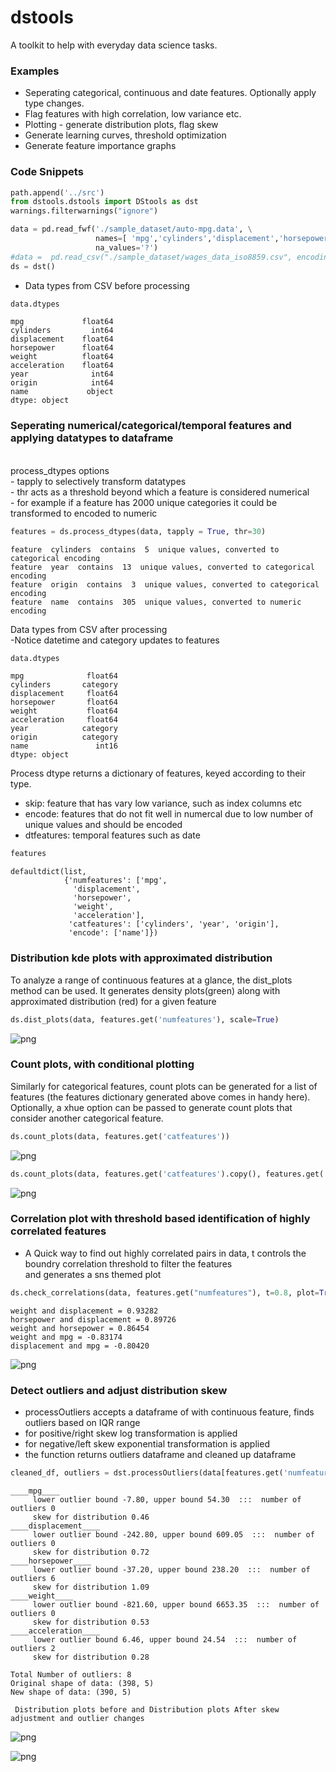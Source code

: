 # dstools
A toolkit to help with everyday data science tasks. 

### Examples

* Seperating categorical, continuous and date features. Optionally apply type changes.
* Flag features with high correlation, low variance etc. 
* Plotting - generate distribution plots, flag skew
* Generate learning curves, threshold optimization
* Generate feature importance graphs

### Code Snippets

```python
path.append('../src')
from dstools.dstools import DStools as dst
warnings.filterwarnings("ignore")
```


```python
data = pd.read_fwf('./sample_dataset/auto-mpg.data', \
                   names=[ 'mpg','cylinders','displacement','horsepower','weight','acceleration','year','origin','name'], \
                   na_values='?')
#data =  pd.read_csv("./sample_dataset/wages_data_iso8859.csv", encoding='ISO-8859-1')
ds = dst()
```

* Data types from CSV before processing 

```python
data.dtypes
```
    mpg             float64
    cylinders         int64
    displacement    float64
    horsepower      float64
    weight          float64
    acceleration    float64
    year              int64
    origin            int64
    name             object
    dtype: object



### Seperating numerical/categorical/temporal features and applying datatypes to dataframe
<br>
process_dtypes options 
<br>
 - tapply to selectively transform datatypes
<br>
 - thr acts as a threshold beyond which a feature is considered numerical
<br>
 - for example if a feature has 2000 unique categories it could be transformed to encoded to numeric
 <br>


```python
features = ds.process_dtypes(data, tapply = True, thr=30)
```

    feature  cylinders  contains  5  unique values, converted to categorical encoding
    feature  year  contains  13  unique values, converted to categorical encoding
    feature  origin  contains  3  unique values, converted to categorical encoding
    feature  name  contains  305  unique values, converted to numeric encoding


Data types from CSV after processing 
<br>
-Notice datetime and category updates to features


```python
data.dtypes
```
    mpg              float64
    cylinders       category
    displacement     float64
    horsepower       float64
    weight           float64
    acceleration     float64
    year            category
    origin          category
    name               int16
    dtype: object



Process dtype returns a dictionary of features, keyed according to their type. 
 - skip: feature that has vary low variance, such as index columns etc
 - encode: features that do not fit well in numercal due to low number of unique values and should be encoded
 - dtfeatures: temporal features such as date 


```python
features
```




    defaultdict(list,
                {'numfeatures': ['mpg',
                  'displacement',
                  'horsepower',
                  'weight',
                  'acceleration'],
                 'catfeatures': ['cylinders', 'year', 'origin'],
                 'encode': ['name']})



### Distribution kde plots with approximated distribution

To analyze a range of continuous features at a glance, the dist_plots method can be used. It generates density plots(green) along with approximated distribution (red) for a given feature


```python
ds.dist_plots(data, features.get('numfeatures'), scale=True)
```


![png](./testing/output_11_0.png)


### Count plots, with conditional plotting 

Similarly for categorical features, count plots can be generated for a list of features (the features dictionary generated above comes in handy here). Optionally, a xhue option can be passed to generate count plots that consider another categorical feature.


```python
ds.count_plots(data, features.get('catfeatures'))
```


![png](./testing/output_13_0.png)



```python
ds.count_plots(data, features.get('catfeatures').copy(), features.get('catfeatures').copy()[0])
```


![png](./testing/output_14_0.png)


### Correlation plot with threshold based identification of highly correlated features
* A Quick way to find out highly correlated pairs in data,  t controls the boundry correlation threshold to filter the features
<br> and generates a sns themed plot 


```python
ds.check_correlations(data, features.get("numfeatures"), t=0.8, plot=True)
```

    weight and displacement = 0.93282
    horsepower and displacement = 0.89726
    weight and horsepower = 0.86454
    weight and mpg = -0.83174
    displacement and mpg = -0.80420



![png](./testing/output_16_1.png)


### Detect outliers and adjust distribution skew 

- processOutliers accepts a dataframe of with continuous feature, finds outliers based on IQR range 
- for positive/right skew log transformation is applied
- for negative/left skew exponential transformation is applied
- the function returns outliers dataframe and cleaned up dataframe


```python
cleaned_df, outliers = dst.processOutliers(data[features.get('numfeatures')], plot=True, transform=True)
```

    ____mpg____                        
    	 lower outlier bound -7.80, upper bound 54.30  :::  number of outliers 0                        
    	 skew for distribution 0.46
    ____displacement____                        
    	 lower outlier bound -242.80, upper bound 609.05  :::  number of outliers 0                        
    	 skew for distribution 0.72
    ____horsepower____                        
    	 lower outlier bound -37.20, upper bound 238.20  :::  number of outliers 6                        
    	 skew for distribution 1.09
    ____weight____                        
    	 lower outlier bound -821.60, upper bound 6653.35  :::  number of outliers 0                        
    	 skew for distribution 0.53
    ____acceleration____                        
    	 lower outlier bound 6.46, upper bound 24.54  :::  number of outliers 2                        
    	 skew for distribution 0.28
    
    Total Number of outliers: 8
    Original shape of data: (398, 5)
    New shape of data: (390, 5)
    
     Distribution plots before and Distribution plots After skew adjustment and outlier changes



![png](./testing/output_18_1.png)

![png](./testing/output_18_2.png)
